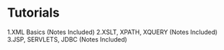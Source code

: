 # Tutorials
1.XML Basics (Notes Included)
2.XSLT, XPATH, XQUERY (Notes Included)
3.JSP, SERVLETS, JDBC (Notes Included)
